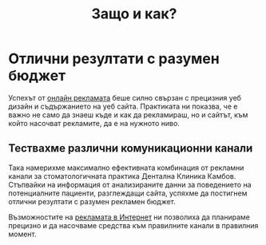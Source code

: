 ﻿---
layout: post
order: 5
rel: /about/kambov/advertising
service: /services/advertising
project: /portfolio/kambov
header: compact
display: subject cover
title: Защо и как?
description: Успяхме да постигнем отлични резултати с разумен бюджет за онлайн реклама.
summary: Стъпвайки на информация от анализираните данни за поведението на потенциалните пациенти идващи на сайта, успяхме да постигнем отлични резултати с разумен бюджет за онлайн реклама.
---
# Отлични резултати с разумен бюджет
Успехът от [онлайн рекламата](./../../маркетинг/онлайн-реклама.html) беше силно свързан с прецизния уеб дизайн и съдържанието на уеб сайта. Практиката ни показва, че е важно не само да знаеш къде и как да рекламираш, но и сайтът, към който насочват рекламите, да е на нужното ниво.

## Тествахме различни комуникационни канали
Така намерихме максимално ефективната комбинация от рекламни канали за стоматологичната практика Дентална Клиника Камбов. Стъпвайки на информация от анализираните данни за поведението на потенциалните пациенти, разглеждащи сайта, успяхме да постигнем отлични резултати с разумен рекламен бюджет.

Възможностите на [рекламата в Интернет](./../../маркетинг/онлайн-реклама.html) ни позволиха да планираме прецизно и да насочваме средства към правилните канали в правилния момент.